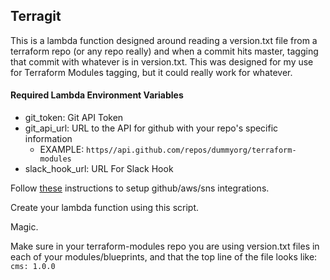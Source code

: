 ## Terragit
This is a lambda function designed around reading a version.txt file from a terraform repo (or any repo really) and when a commit hits master, tagging that commit with whatever is in version.txt. This was designed for my use for Terraform Modules tagging, but it could really work for whatever.

#### Required Lambda Environment Variables
- git_token: Git API Token
- git\_api_url: URL to the API for github with your repo's specific information
	- EXAMPLE: `https//api.github.com/repos/dummyorg/terraform-modules`
- slack\_hook_url: URL For Slack Hook



Follow [these](https://aws.amazon.com/blogs/compute/dynamic-github-actions-with-aws-lambda/) instructions to setup github/aws/sns integrations. 

Create your lambda function using this script.

Magic.


Make sure in your terraform-modules repo you are using version.txt files in each of your modules/blueprints, and that the top line of the file looks like:
`cms: 1.0.0`
